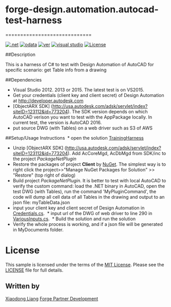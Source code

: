 # forge-design.automation.autocad-test-harness

=============================
 
[![.net](https://img.shields.io/badge/.net-4.5-green.svg)](http://www.microsoft.com/en-us/download/details.aspx?id=30653)
[![odata](https://img.shields.io/badge/odata-4.0-yellow.svg)](http://www.odata.org/documentation/)
[![ver](https://img.shields.io/badge/Design%20Automation%20API-2.0-blue.svg)](https://developer.autodesk.com/en/docs/design-automation/v2)
 [![visual studio](https://img.shields.io/badge/Visual%20Studio-2012%7C2013%7C2015-green.svg)](https://www.visualstudio.com/)
[![License](http://img.shields.io/:license-mit-red.svg)](http://opensource.org/licenses/MIT)

##Description

This is a  harness of C# to test with Design Automation of AutoCAD for specific scenario: get Table info from a drawing

##Dependencies
* Visual Studio 2012. 2013 or 2015. The latest test is on VS2015.
* Get your credentials (client key and client secret) of Design Automation at http://developer.autodesk.com 
* [ObjectARX SDK] (http://usa.autodesk.com/adsk/servlet/index?siteID=123112&id=773204). The SDK version depends on which AutoCAD verison you want to test with the AppPackage locally. In current test, the version is AutoCAD 2016.
* put source DWG (with Tables) on a web driver such as S3 of AWS 

##Setup/Usage Instructions
  * open the solution [TrainingHarness](TrainingHarness.sln)
  * Unzip [ObjectARX SDK] (http://usa.autodesk.com/adsk/servlet/index?siteID=123112&id=773204). Add AcCoreMgd, AcDbMgd from SDK/inc to the project *PackageNetPlugin*
  * Restore the packages of project **Client** by [NuGet](https://www.nuget.org/). The simplest way is to right click the project>>"Manage NuGet Packages for Solution" >> "Restore" (top right of dialog)
  * Build project *PackageNetPlugin*. It is better to test with local AutoCAD to verify the custom command: load the .NET binary in AutoCAD, open the test DWG (with Tables), run the command 'MyPluginCommand', the code will dump all cell data of all Tables in the drawing and output to an json file: myTableData.json  
  * input your client key and client secret of Design Automation in  [Credentials.cs](./MyTestDesignAutomation/Credentials.cs).
  * input url of the DWG of web driver to  line 290 in [VariousInputs.cs](./MyTestDesignAutomation/VariousInputs.cs).
  * Build the solution and run the solution
  * Verify the whole process is working, and if a json file will be generated in MyDocuments folder. 
  
# License

This sample is licensed under the terms of the [MIT License](http://opensource.org/licenses/MIT).
Please see the [LICENSE](LICENSE) file for full details.


## Written by

 [Xiaodong Liang](https://github.com/xiaodongliang/) [Forge Partner Development](http://forge.autodesk.com)

